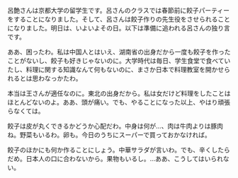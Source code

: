 ﻿呂艶さんは京都大学の留学生です。呂さんのクラスでは春節前に餃子パーティーをすることになりました。そして、呂さんは餃子作りの先生役をさせられることになりました。明日は、いよいよその日。以下は準備に追われる呂さんの独り言です。

ああ、困ったわ。私は中国人とはいえ、湖南省の出身だから一度も餃子を作ったことがないし、餃子も好きじゃないのに。大学時代は毎日、学生食堂で食べていたし、料理に関する知識なんて何もないのに、まさか日本で料理教室を開かせられるとは思わなっかたわ。

本当は王さんが適任なのに。東北の出身だから。私は女だけど料理をしたことはほとんどないのよ。ああ、頭が痛い。でも、やることになった以上、やはり頑張らなくては。

餃子は皮が丸くできるかどうか心配だわ。中身は何が…、肉は牛肉よりは豚肉ね。野菜もいるわ。卵も。今日のうちにスーパーで買っておかなければ。

餃子のほかにも何か作ることにしょう。中華サラダが言いわ。でも、辛くしたらだめ。日本人の口に合わないから。果物もいるし。…ああ、こうしてはいられない。

